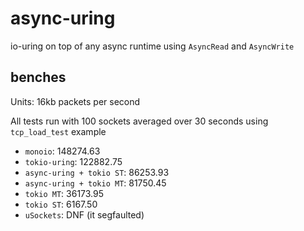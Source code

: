 # async-uring
io-uring on top of any async runtime using `AsyncRead` and `AsyncWrite`

## benches
Units: 16kb packets per second

All tests run with 100 sockets averaged over 30 seconds using `tcp_load_test` example

- `monoio`: 148274.63
- `tokio-uring`: 122882.75
- `async-uring + tokio ST`: 86253.93
- `async-uring + tokio MT`: 81750.45
- `tokio MT`: 36173.95
- `tokio ST`: 6167.50
- `uSockets`: DNF (it segfaulted)
